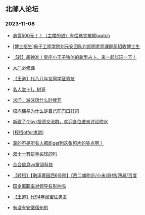 ## 北邮人论坛 
### 2023-11-08

+ [悬赏500元！！（主楼的进）有偿悬赏被偷iwatch](https://bbs.byr.cn/article/Talking/6404777)

+ [[博士招生]电子工程学院刘元安团队刘凯明老师课题组招收博士生](https://bbs.byr.cn/article/AimGraduate/1227502)

+ [【转】超神准！星座小王子独创的新型占卜、來一起試玩一下！](https://bbs.byr.cn/article/Constellations/326533)

+ [大厂必修课](https://bbs.byr.cn/article/WorkLife/1206474)

+ [【王道】代八八年女同学征男友](https://bbs.byr.cn/article/Friends/2047171)

+ [名人堂＋1，树哥](https://bbs.byr.cn/article/Picture/3353353)

+ [求问：游泳馆什么时候开](https://bbs.byr.cn/article/Swim/130279)

+ [校内瑞幸为什么是自己在门口打包](https://bbs.byr.cn/article/Food/525192)

+ [新建了个byr投资交流群，欢迎各位进来讨论吹水](https://bbs.byr.cn/article/Financial/80130)

+ [[校招offer求助]](https://bbs.byr.cn/article/Job/2198911)

+ [真的不是所有人都能get到这张照片的笑点啊！](https://bbs.byr.cn/article/Picture/3353412)

+ [双十一有拼单买球的吗](https://bbs.byr.cn/article/Badminton/163031)

+ [合合信息vs掌阅科技](https://bbs.byr.cn/article/Job/2199041)

+ [【转租】【融泽嘉园西6号院】【西二旗附近/小米/联想/网易/百度](https://bbs.byr.cn/article/Home/136563)

+ [国企离职率对领导有影响吗](https://bbs.byr.cn/article/WorkLife/1206427)

+ [【王道】代94年闺蜜征男友](https://bbs.byr.cn/article/Friends/2047338)

+ [有没有安徽宿州的](https://bbs.byr.cn/article/Anhui/323451)

